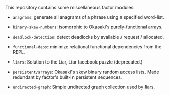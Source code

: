 This repository contains some miscellaneous factor modules:

* `anagrams`: generate all anagrams of a phrase using a specified word-list.

* `binary-skew-numbers`: isomorphic to Okasaki's purely-functional arrays.

* `deadlock-detection`: detect deadlocks by available / request / allocated.

* `functional-deps`: minimize relational functional dependencies from the REPL.

* `liars`: Solution to the Liar, Liar facebook puzzle (deprecated.)

* `persistent/arrays`: Okasaki's skew binary random access lists. Made
  redundant by factor's built-in persistent sequences.

* `undirected-graph`: Simple undirected graph collection used by liars.
